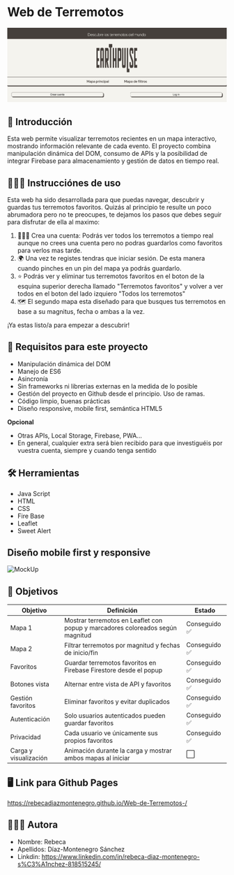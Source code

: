 # Web de Terremotos
![FotoHeader](./assets/foto-readme.png)

## 💨 Introducción

Esta web permite visualizar terremotos recientes en un mapa interactivo, mostrando información relevante de cada evento. El proyecto combina manipulación dinámica del DOM, consumo de APIs y la posibilidad de integrar Firebase para almacenamiento y gestión de datos en tiempo real.

## 👩🏼‍🏫 Instrucciónes de uso

Esta web ha sido desarrollada para que puedas navegar, descubrir y guardas tus terremotos favoritos. Quizás al principio te resulte un poco abrumadora pero no te preocupes, te dejamos los pasos que debes seguir para disfrutar de ella al maximo:

1. 👩🏼‍💻 Crea una cuenta: Podrás ver todos los terremotos a tiempo real aunque no crees una cuenta pero no podras guardarlos como favoritos para verlos mas tarde.
2. 🌍 Una vez te registes tendras que iniciar sesión. De esta manera cuando pinches en un pin del mapa ya podrás guardarlo.
3. ⭐️ Podrás ver y eliminar tus terremotos favoritos en el boton de la esquina superior derecha llamado "Terremotos favoritos" y volver a ver todos en el boton del lado izquiero "Todos los terremotos"
4. 🗺️ El segundo mapa esta diseñado para que busques tus terremotos en base a su magnitus, fecha o ambas a la vez.

¡Ya estas listo/a para empezar a descubrir!

## 📂 Requisitos para este proyecto

- Manipulación dinámica del DOM
- Manejo de ES6
- Asincronía
- Sin frameworks ni librerias externas en la medida de lo posible
- Gestión del proyecto en Github desde el principio. Uso de ramas.
- Código limpio, buenas prácticas
- Diseño responsive, mobile first, semántica HTML5

**Opcional**
- Otras APIs, Local Storage, Firebase, PWA...
- En general, cualquier extra será bien recibido para que investiguéis por vuestra cuenta, siempre y cuando tenga sentido

## 🛠️ Herramientas

- Java Script 
- HTML
- CSS
- Fire Base
- Leaflet
- Sweet Alert


## Diseño mobile first y responsive

![MockUp](./assets/mockup.png)

## 🎯 Objetivos

| Objetivo | Definición | Estado |
|----------|------------|--------|
| Mapa 1 | Mostrar terremotos en Leaflet con popup y marcadores coloreados según magnitud | Conseguido ✅ |
| Mapa 2 | Filtrar terremotos por magnitud y fechas de inicio/fin | Conseguido ✅ |
| Favoritos | Guardar terremotos favoritos en Firebase Firestore desde el popup | Conseguido ✅ |
| Botones vista | Alternar entre vista de API y favoritos | Conseguido ✅ |
| Gestión favoritos | Eliminar favoritos y evitar duplicados | Conseguido ✅ |
| Autenticación | Solo usuarios autenticados pueden guardar favoritos | Conseguido ✅ |
| Privacidad | Cada usuario ve únicamente sus propios favoritos | Conseguido ✅ |
| Carga y visualización | Animación durante la carga y mostrar ambos mapas al iniciar | ⬜ |

## 🖥️ Link para Github Pages

https://rebecadiazmontenegro.github.io/Web-de-Terremotos-/

## 👩🏼‍💻 Autora
- Nombre: Rebeca
- Apellidos: Díaz-Montenegro Sánchez
- Linkdin: https://www.linkedin.com/in/rebeca-diaz-montenegro-s%C3%A1nchez-818515245/